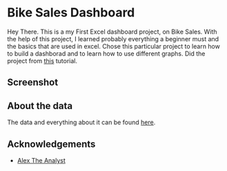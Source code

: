 
# Bike Sales Dashboard 

Hey There. This is a my First Excel dashboard project, on Bike Sales. With the help of this project, I learned probably everything a beginner must and the basics that are used in excel. Chose this particular project to learn how to build a dashborad and to learn how to use different graphs. Did the project from [this](https://www.youtube.com/watch?v=opJgMj1IUrc) tutorial.
## Screenshot




## About the data

The data and everything about it can be found [here](https://www.youtube.com/watch?v=opJgMj1IUrc).
## Acknowledgements

 - [Alex The Analyst](https://www.youtube.com/@AlexTheAnalyst)

